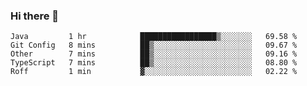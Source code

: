 ### Hi there 👋


<!--START_SECTION:waka-->
```text
Java         1 hr            █████████████████▒░░░░░░░   69.58 % 
Git Config   8 mins          ██▒░░░░░░░░░░░░░░░░░░░░░░   09.67 % 
Other        7 mins          ██▒░░░░░░░░░░░░░░░░░░░░░░   09.16 % 
TypeScript   7 mins          ██▒░░░░░░░░░░░░░░░░░░░░░░   08.80 % 
Roff         1 min           ▓░░░░░░░░░░░░░░░░░░░░░░░░   02.22 % 
```
<!--END_SECTION:waka-->

<!--
**ssrahul96/ssrahul96** is a ✨ _special_ ✨ repository because its `README.md` (this file) appears on your GitHub profile.

Here are some ideas to get you started:

- 🔭 I’m currently working on ...
- 🌱 I’m currently learning ...
- 👯 I’m looking to collaborate on ...
- 🤔 I’m looking for help with ...
- 💬 Ask me about ...
- 📫 How to reach me: ...
- 😄 Pronouns: ...
- ⚡ Fun fact: ...
-->
